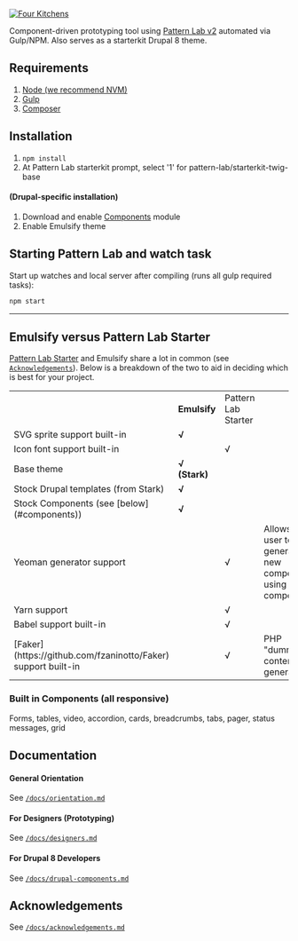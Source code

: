 [![Four Kitchens](https://img.shields.io/badge/4K-Four%20Kitchens-35AA4E.svg)](https://fourkitchens.com/)

Component-driven prototyping tool using [Pattern Lab v2](http://patternlab.io/) automated via Gulp/NPM. Also serves as a starterkit Drupal 8 theme.

## Requirements

  1. [Node (we recommend NVM)](https://github.com/creationix/nvm)
  2. [Gulp](http://gulpjs.com/)
  3. [Composer](https://getcomposer.org/)

## Installation

  1. `npm install`
  2. At Pattern Lab starterkit prompt, select '1' for pattern-lab/starterkit-twig-base

#### (Drupal-specific installation)

  1. Download and enable [Components](https://www.drupal.org/project/components) module
  2. Enable Emulsify theme

## Starting Pattern Lab and watch task

  Start up watches and local server after compiling (runs all gulp required tasks):

  ```bash
  npm start
  ```

  ---

## Emulsify versus Pattern Lab Starter

[Pattern Lab Starter](https://github.com/phase2/pattern-lab-starter) and Emulsify share a lot in common (see [`Acknowledgements`](https://github.com/fourkitchens/emulsify/blob/master/docs/acknowledgements.md)). Below is a breakdown of the two to aid in deciding which is best for your project.

<table>
<tr><td></td><td><strong>Emulsify</strong></td><td>Pattern Lab Starter</td><td></td></tr>
<tr><td>SVG sprite support built-in</td><td><strong>√</strong></td><td></td><td></td></tr>
<tr><td>Icon font support built-in</td><td></td><td>√</td><td></td></tr>
<tr><td>Base theme</td><td><strong>√ (Stark)</strong></td><td></td><td></td></tr>
<tr><td>Stock Drupal templates (from Stark)</td><td><strong>√</strong></td><td></td><td></td></tr>
<tr><td>Stock Components (see [below](#components)) </td><td><strong>√</strong></td><td></td><td></td></tr>
<tr><td>Yeoman generator support</td><td></td><td>√</td><td>Allows the user to generate a new component using `yo component`</td></tr>
<tr><td>Yarn support</td><td></td><td>√</td><td></td></tr>
<tr><td>Babel support built-in</td><td></td><td>√</td><td></td></tr>
<tr><td>[Faker](https://github.com/fzaninotto/Faker) support built-in</td><td></td><td>√</td><td>PHP "dummy" content generator</td></tr>
</table>

<h3 id="components">Built in Components (all responsive)</h3>
Forms, tables, video, accordion, cards, breadcrumbs, tabs, pager, status messages, grid

## Documentation

#### General Orientation

See [`/docs/orientation.md`](https://github.com/fourkitchens/emulsify/blob/master/docs/orientation.md)

#### For Designers (Prototyping)

See [`/docs/designers.md`](https://github.com/fourkitchens/emulsify/blob/master/docs/designers.md)

#### For Drupal 8 Developers

See [`/docs/drupal-components.md`](https://github.com/fourkitchens/emulsify/blob/master/docs/drupal-components.md)

## Acknowledgements

See [`/docs/acknowledgements.md`](https://github.com/fourkitchens/emulsify/blob/master/docs/acknowledgements.md)
